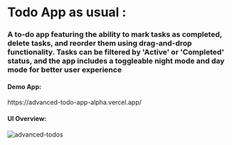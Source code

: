<h1>Todo App as usual :</h1>

<h3>A to-do app featuring the ability to mark tasks as completed, delete tasks, and reorder them using drag-and-drop functionality. Tasks can be filtered by 'Active' or 'Completed' status, and the app includes a toggleable night mode and day mode for better user experience</h3>

<h4>Demo App: </h4>
https://advanced-todo-app-alpha.vercel.app/

<h4>UI Overview: </h4>


![advanced-todos](https://user-images.githubusercontent.com/77916984/190286019-1fb00ab6-b114-4a05-8138-c662b86cde1c.JPG)
